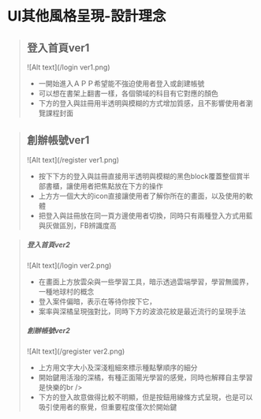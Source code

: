 
# UI其他風格呈現-設計理念

>## 登入首頁ver1<br />
>  ![Alt text](/login ver1.png)<br />
>
>  * 一開始進入ＡＰＰ希望能不強迫使用者登入或創建帳號<br />
>  * 可以想在書架上翻書一樣，各個領域的科目有它對應的顏色<br />
>  * 下方的登入與註冊用半透明與模糊的方式增加質感，且不影響使用者瀏覽課程封面<br />


>## 創辦帳號ver1<br />
>  ![Alt text](/register ver1.png)<br />
>
>  * 按下下方的登入與註冊直接用半透明與模糊的黑色block覆蓋整個賞半部書櫃，讓使用者把焦點放在下方的操作<br />
>  * 上方方一個大大的icon直接讓使用者了解你所在的畫面，以及使用的軟體<br />
>  * 把登入與註冊放在同一頁方邊使用者切換，同時只有兩種登入方式用藍與灰做區別，FB辨識度高<br />


>#####  登入首頁ver2<br />
>  ![Alt text](/login ver2.png)<br />
>
>  * 在畫面上方放雲朵與一些學習工具，暗示透過雲端學習，學習無國界，一種地球村的概念<br />
>  * 登入案件偏暗，表示在等待你按下它，<br />
>  * 案率與深橘呈現強對比，同時下方的波浪花紋是最近流行的呈現手法<br />
>#####  創辦帳號ver2<br />
>  ![Alt text](/gregister ver2.png)<br />
>
>  * 上方用文字大小及深淺粗細來標示種點擊順序的細分<br />
>  * 開始鍵用活潑的深橘，有種正面陽光學習的感覺，同時也解釋自主學習是快樂的br />
>  * 下方的登入故意做得比較不明顯，但是按鈕用線條方式呈現，也是可以吸引使用者的察覺，但重要程度僅次於開始鍵<br />





